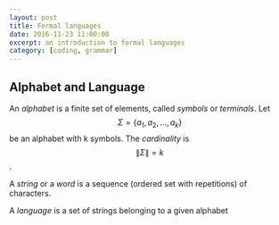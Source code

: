 ```yaml
---
layout: post
title: Formal languages
date: 2016-11-23 11:00:00
excerpt: an introduction to formal languages
category: [coding, grammar]
---
```


## Alphabet and Language

An _alphabet_ is a finite set of elements, called _symbols_ or _terminals_.
Let $$ \Sigma = \{ a_1, a_2, \dots, a_k \} $$ be an alphabet with k symbols. The _cardinality_ is $$ \|\Sigma\| = k $$.

A _string_ or a _word_ is a sequence (ordered set with repetitions) of characters.

A _language_ is a set of strings belonging to a given alphabet
